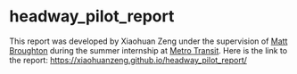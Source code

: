 # headway_pilot_report

This report was developed by Xiaohuan Zeng under the supervision of [Matt Broughton](https://www.linkedin.com/in/matt-broughton-8207392a/) during the summer internship at [Metro Transit](https://www.metrotransit.org/home). Here is the link to the report: https://xiaohuanzeng.github.io/headway_pilot_report/
